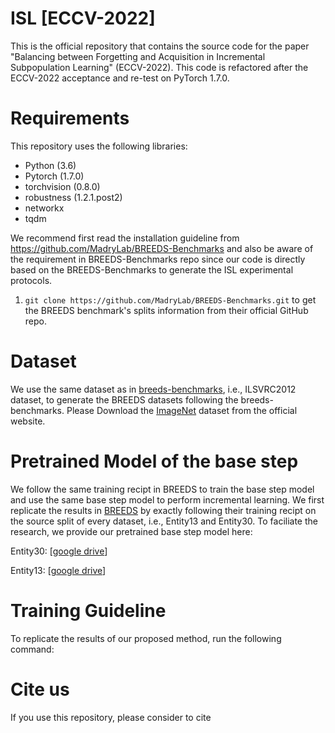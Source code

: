 # ISL [ECCV-2022]

This is the official repository that contains the source code for the paper "Balancing between Forgetting and Acquisition in Incremental Subpopulation Learning" (ECCV-2022). This code is refactored after the ECCV-2022 acceptance and re-test on PyTorch 1.7.0.


# Requirements
This repository uses the following libraries:

- Python (3.6)
- Pytorch (1.7.0)
- torchvision (0.8.0)
- robustness (1.2.1.post2)
- networkx
- tqdm

We recommend first read the installation guideline from https://github.com/MadryLab/BREEDS-Benchmarks and also be aware of the requirement in BREEDS-Benchmarks repo since our code is directly based on the BREEDS-Benchmarks to generate the ISL experimental protocols.

1. `git clone https://github.com/MadryLab/BREEDS-Benchmarks.git` to get the BREEDS benchmark's splits information from their official GitHub repo.


# Dataset
We use the same dataset as in [breeds-benchmarks](https://openreview.net/forum?id=mQPBmvyAuk), i.e., ILSVRC2012 dataset, to generate the BREEDS datasets following the breeds-benchmarks. Please Download the [ImageNet](http://www.image-net.org/) dataset from the official website.

# Pretrained Model of the base step
We follow the same training recipt in BREEDS to train the base step model and use the same base step model to perform incremental learning. We first replicate the results in [BREEDS]((https://openreview.net/forum?id=mQPBmvyAuk)) by exactly following their training recipt on the source split of every dataset, i.e., Entity13 and Entity30. To faciliate the research, we provide our pretrained base step model here: 

Entity30: [[google drive](https://drive.google.com/file/d/1O6NFbqK55m3LP697TIjjjotUl_jHOn0c/view?usp=sharing)] 

Entity13: [[google drive](https://drive.google.com/file/d/1jlJ2XDxt4U_itLiL09mCaIL1bEpTA_N_/view?usp=sharing)]


# Training Guideline
To replicate the results of our proposed method, run the following command:


# Cite us
If you use this repository, please consider to cite
